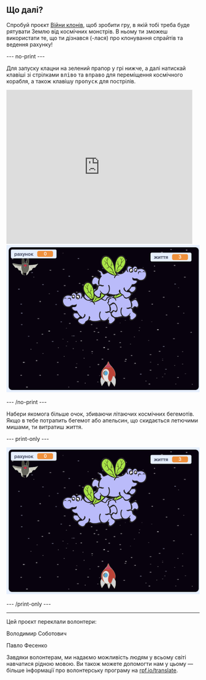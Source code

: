 ## Що далі?

Спробуй проєкт [Війни клонів](https://projects.raspberrypi.org/uk-UA/projects/clone-wars?utm_source=pathway&utm_medium=whatnext&utm_campaign=projects), щоб зробити гру, в якій тобі треба буде рятувати Землю від космічних монстрів. В ньому ти зможеш використати те, що ти дізнався (-лася) про клонування спрайтів та ведення рахунку!

--- no-print ---

Для запуску клацни на зелений прапор у грі нижче, а далі натискай клавіші зі стрілками <kbd>вліво</kbd> та <kbd>вправо</kbd> для переміщення космічного корабля, а також клавішу <kbd>пропуск</kbd> для пострілів.

<div class="scratch-preview">
  <iframe allowtransparency="true" width="485" height="402" src="https://scratch.mit.edu/projects/embed/276887163/?autostart=false" frameborder="0" scrolling="no"></iframe>
  <img src="images/clone-showcase.png">
</div>

--- /no-print ---

Набери якомога більше очок, збиваючи літаючих космічних бегемотів. Якщо в тебе потрапить бегемот або апельсин, що скидається летючими мишами, ти витратиш життя.

--- print-only ---

![опис](images/clone-showcase.png)

--- /print-only ---


***
Цей проєкт переклали волонтери:

Володимир Соботович

Павло Фесенко

Завдяки волонтерам, ми надаємо можливість людям у всьому світі навчатися рідною мовою. Ви також можете допомогти нам у цьому — більше інформації про волонтерську програму на [rpf.io/translate](https://rpf.io/translate).